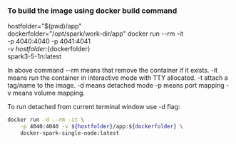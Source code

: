 ### To build the image using docker build command
hostfolder="$(pwd)/app"  
dockerfolder="/opt/spark/work-dir/app"
docker run --rm -it \
  -p 4040:4040 -p 4041:4041 \
  -v ${hostfolder}:${dockerfolder} \
spark3-5-1n:latest

In above command 
--rm means that remove the container if it exists.
-it means run the container in interactive mode with TTY allocated. 
-t attach a tag/name to the image. 
-d means detached mode
-p means port mapping
-v means volume mapping. 

To run detached from current terminal window use -d flag:

```bash
docker run -d --rm -it \
    -p 4040:4040 -v ${hostfolder}/app:${dockerfolder} \ 
    docker-spark-single-node:latest
```
